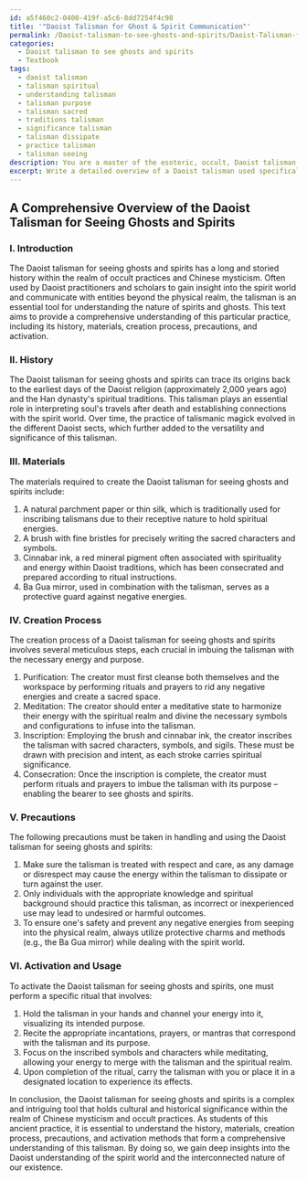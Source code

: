 ```yaml
---
id: a5f460c2-0400-419f-a5c6-8dd7254f4c98
title: '"Daoist Talisman for Ghost & Spirit Communication"'
permalink: /Daoist-talisman-to-see-ghosts-and-spirits/Daoist-Talisman-for-Ghost-Spirit-Communication/
categories:
  - Daoist talisman to see ghosts and spirits
  - Textbook
tags:
  - daoist talisman
  - talisman spiritual
  - understanding talisman
  - talisman purpose
  - talisman sacred
  - traditions talisman
  - significance talisman
  - talisman dissipate
  - practice talisman
  - talisman seeing
description: You are a master of the esoteric, occult, Daoist talisman to see ghosts and spirits and education, you have written many textbooks on the subject in ways that provide students with rich and deep understanding of the subject. You are being asked to write textbook-like sections on a topic and you do it with full context, explainability, and reliability in accuracy to the true facts of the topic at hand, in a textbook style that a student would easily be able to learn from, in a rich, engaging, and contextual way. Always include relevant context (such as formulas and history), related concepts, and in a way that someone can gain deep insights from.
excerpt: Write a detailed overview of a Daoist talisman used specifically for seeing ghosts and spirits, including its history, materials, creation process, precautions, and activation. Make sure that the text is informative enough for a student to gain a comprehensive understanding of this particular practice within the occult domain.
---
```


## A Comprehensive Overview of the Daoist Talisman for Seeing Ghosts and Spirits

### I. Introduction
The Daoist talisman for seeing ghosts and spirits has a long and storied history within the realm of occult practices and Chinese mysticism. Often used by Daoist practitioners and scholars to gain insight into the spirit world and communicate with entities beyond the physical realm, the talisman is an essential tool for understanding the nature of spirits and ghosts. This text aims to provide a comprehensive understanding of this particular practice, including its history, materials, creation process, precautions, and activation.

### II. History
The Daoist talisman for seeing ghosts and spirits can trace its origins back to the earliest days of the Daoist religion (approximately 2,000 years ago) and the Han dynasty's spiritual traditions. This talisman plays an essential role in interpreting soul's travels after death and establishing connections with the spirit world. Over time, the practice of talismanic magick evolved in the different Daoist sects, which further added to the versatility and significance of this talisman.

### III. Materials 
The materials required to create the Daoist talisman for seeing ghosts and spirits include:
1. A natural parchment paper or thin silk, which is traditionally used for inscribing talismans due to their receptive nature to hold spiritual energies.
2. A brush with fine bristles for precisely writing the sacred characters and symbols.
3. Cinnabar ink, a red mineral pigment often associated with spirituality and energy within Daoist traditions, which has been consecrated and prepared according to ritual instructions.
4. Ba Gua mirror, used in combination with the talisman, serves as a protective guard against negative energies.

### IV. Creation Process 
The creation process of a Daoist talisman for seeing ghosts and spirits involves several meticulous steps, each crucial in imbuing the talisman with the necessary energy and purpose.

1. Purification: The creator must first cleanse both themselves and the workspace by performing rituals and prayers to rid any negative energies and create a sacred space.
2. Meditation: The creator should enter a meditative state to harmonize their energy with the spiritual realm and divine the necessary symbols and configurations to infuse into the talisman.
3. Inscription: Employing the brush and cinnabar ink, the creator inscribes the talisman with sacred characters, symbols, and sigils. These must be drawn with precision and intent, as each stroke carries spiritual significance.
4. Consecration: Once the inscription is complete, the creator must perform rituals and prayers to imbue the talisman with its purpose – enabling the bearer to see ghosts and spirits.

### V. Precautions
The following precautions must be taken in handling and using the Daoist talisman for seeing ghosts and spirits:

1. Make sure the talisman is treated with respect and care, as any damage or disrespect may cause the energy within the talisman to dissipate or turn against the user.
2. Only individuals with the appropriate knowledge and spiritual background should practice this talisman, as incorrect or inexperienced use may lead to undesired or harmful outcomes.
3. To ensure one's safety and prevent any negative energies from seeping into the physical realm, always utilize protective charms and methods (e.g., the Ba Gua mirror) while dealing with the spirit world.

### VI. Activation and Usage
To activate the Daoist talisman for seeing ghosts and spirits, one must perform a specific ritual that involves:

1. Hold the talisman in your hands and channel your energy into it, visualizing its intended purpose.
2. Recite the appropriate incantations, prayers, or mantras that correspond with the talisman and its purpose.
3. Focus on the inscribed symbols and characters while meditating, allowing your energy to merge with the talisman and the spiritual realm.
4. Upon completion of the ritual, carry the talisman with you or place it in a designated location to experience its effects.

In conclusion, the Daoist talisman for seeing ghosts and spirits is a complex and intriguing tool that holds cultural and historical significance within the realm of Chinese mysticism and occult practices. As students of this ancient practice, it is essential to understand the history, materials, creation process, precautions, and activation methods that form a comprehensive understanding of this talisman. By doing so, we gain deep insights into the Daoist understanding of the spirit world and the interconnected nature of our existence.
